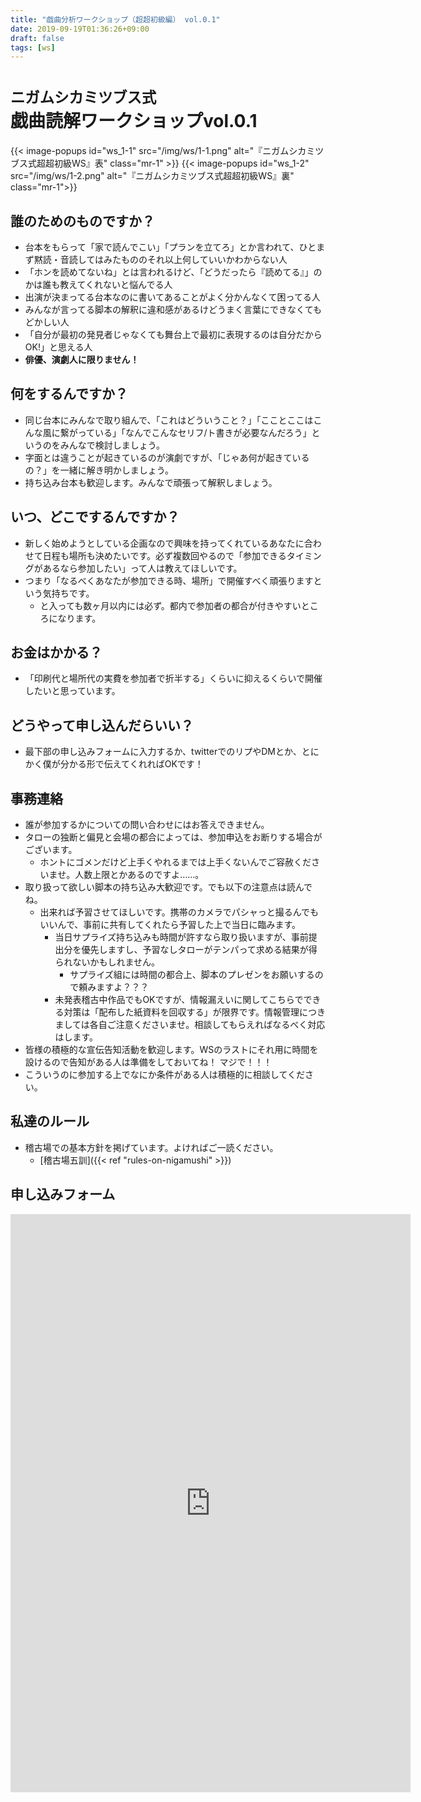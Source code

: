 ```yaml
---
title: "戯曲分析ワークショップ（超超初級編） vol.0.1"
date: 2019-09-19T01:36:26+09:00
draft: false
tags: [ws]
---
```


# <small>ニガムシカミツブス式</small><br>戯曲読解ワークショップvol.0.1

{{< image-popups id="ws_1-1" src="/img/ws/1-1.png" alt="『ニガムシカミツブス式超超初級WS』表" class="mr-1" >}}
{{< image-popups id="ws_1-2" src="/img/ws/1-2.png" alt="『ニガムシカミツブス式超超初級WS』裏" class="mr-1">}}
<div class="clearfix"></div>

## 誰のためのものですか？

* 台本をもらって「家で読んでこい」「プランを立てろ」とか言われて、ひとまず黙読・音読してはみたもののそれ以上何していいかわからない人
* 「ホンを読めてないね」とは言われるけど、「どうだったら『読めてる』」のかは誰も教えてくれないと悩んでる人
* 出演が決まってる台本なのに書いてあることがよく分かんなくて困ってる人
* みんなが言ってる脚本の解釈に違和感があるけどうまく言葉にできなくてもどかしい人
* 「自分が最初の発見者じゃなくても舞台上で最初に表現するのは自分だからOK!」と思える人
* **俳優、演劇人に限りません！**

## 何をするんですか？

* 同じ台本にみんなで取り組んで、「これはどういうこと？」「こことここはこんな風に繋がっている」「なんでこんなセリフ/ト書きが必要なんだろう」というのをみんなで検討しましょう。
* 字面とは違うことが起きているのが演劇ですが、「じゃあ何が起きているの？」を一緒に解き明かしましょう。
* 持ち込み台本も歓迎します。みんなで頑張って解釈しましょう。

## いつ、どこでするんですか？

* 新しく始めようとしている企画なので興味を持ってくれているあなたに合わせて日程も場所も決めたいです。必ず複数回やるので「参加できるタイミングがあるなら参加したい」って人は教えてほしいです。
* つまり「なるべくあなたが参加できる時、場所」で開催すべく頑張りますという気持ちです。
    * と入っても数ヶ月以内には必ず。都内で参加者の都合が付きやすいところになります。

## お金はかかる？

* 「印刷代と場所代の実費を参加者で折半する」くらいに抑えるくらいで開催したいと思っています。

## どうやって申し込んだらいい？

* 最下部の申し込みフォームに入力するか、twitterでのリプやDMとか、とにかく僕が分かる形で伝えてくれればOKです！

## 事務連絡

* 誰が参加するかについての問い合わせにはお答えできません。
* タローの独断と偏見と会場の都合によっては、参加申込をお断りする場合がございます。
    * ホントにゴメンだけど上手くやれるまでは上手くないんでご容赦くださいませ。人数上限とかあるのですよ……。
* 取り扱って欲しい脚本の持ち込み大歓迎です。でも以下の注意点は読んでね。
    * 出来れば予習させてほしいです。携帯のカメラでパシャっと撮るんでもいいんで、事前に共有してくれたら予習した上で当日に臨みます。
        * 当日サプライズ持ち込みも時間が許すなら取り扱いますが、事前提出分を優先しますし、予習なしタローがテンパって求める結果が得られないかもしれません。
            * サプライズ組には時間の都合上、脚本のプレゼンをお願いするので頼みますよ？？？
        * 未発表稽古中作品でもOKですが、情報漏えいに関してこちらでできる対策は「配布した紙資料を回収する」が限界です。情報管理につきましては各自ご注意くださいませ。相談してもらえればなるべく対応はします。
* 皆様の積極的な宣伝告知活動を歓迎します。WSのラストにそれ用に時間を設けるので告知がある人は準備をしておいてね！ マジで！！！
* こういうのに参加する上でなにか条件がある人は積極的に相談してください。

## 私達のルール

* 稽古場での基本方針を掲げています。よければご一読ください。
    * [稽古場五訓]({{< ref "rules-on-nigamushi" >}})

## 申し込みフォーム

<iframe src="https://docs.google.com/forms/d/e/1FAIpQLSdtCoDy8rkuJ-pLdLnA-xEyVQhNzBF13YWZcOTWOHAJpsqucg/viewform?embedded=true" width="640" height="925" frameborder="0" marginheight="0" marginwidth="0">読み込んでいます…</iframe>
